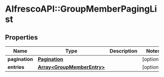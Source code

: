 # AlfrescoAPI::GroupMemberPagingList

## Properties
Name | Type | Description | Notes
------------ | ------------- | ------------- | -------------
**pagination** | [**Pagination**](Pagination.md) |  | [optional] 
**entries** | [**Array&lt;GroupMemberEntry&gt;**](GroupMemberEntry.md) |  | [optional] 


